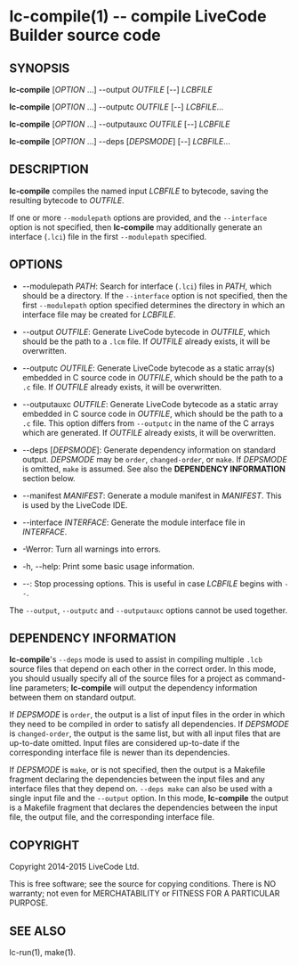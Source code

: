 lc-compile(1) -- compile LiveCode Builder source code
=====================================================

## SYNOPSIS

**lc-compile** [_OPTION_ ...] --output _OUTFILE_ [--] _LCBFILE_

**lc-compile** [_OPTION_ ...] --outputc _OUTFILE_ [--] _LCBFILE_...

**lc-compile** [_OPTION_ ...] --outputauxc _OUTFILE_ [--] _LCBFILE_

**lc-compile** [_OPTION_ ...] --deps [_DEPSMODE_] [--] _LCBFILE_...

## DESCRIPTION

**lc-compile** compiles the named input _LCBFILE_ to bytecode, saving the
resulting bytecode to _OUTFILE_.

If one or more `--modulepath` options are provided, and the `--interface` option
is not specified, then **lc-compile** may additionally generate an interface
(`.lci`) file in the first `--modulepath` specified.

## OPTIONS

* --modulepath _PATH_:
  Search for interface (`.lci`) files in _PATH_, which should be a directory.
  If the `--interface` option is not specified, then the first `--modulepath`
  option specified determines the directory in which an interface file may be
  created for _LCBFILE_.

* --output _OUTFILE_:
  Generate LiveCode bytecode in _OUTFILE_, which should be the path to a `.lcm`
  file.  If _OUTFILE_ already exists, it will be overwritten.

* --outputc _OUTFILE_:
  Generate LiveCode bytecode as a static array(s) embedded in C source code in
  _OUTFILE_, which should be the path to a `.c` file.  If _OUTFILE_ already
  exists, it will be overwritten.

* --outputauxc _OUTFILE_:
  Generate LiveCode bytecode as a static array embedded in C source code in
  _OUTFILE_, which should be the path to a `.c` file.  This option differs from
  `--outputc` in the name of the C arrays which are generated. If _OUTFILE_
  already exists, it will be overwritten.
  
* --deps [_DEPSMODE_]:
  Generate dependency information on standard output.  _DEPSMODE_ may
  be `order`, `changed-order`, or `make`.  If _DEPSMODE_ is omitted,
  `make` is assumed.  See also the **DEPENDENCY INFORMATION** section
  below.

* --manifest _MANIFEST_:
  Generate a module manifest in _MANIFEST_.  This is used by the LiveCode IDE.

* --interface _INTERFACE_:
  Generate the module interface file in _INTERFACE_.

* -Werror:
  Turn all warnings into errors.

* -h, --help:
  Print some basic usage information.

* --:
  Stop processing options.  This is useful in case _LCBFILE_ begins with `--`.

The `--output`, `--outputc` and `--outputauxc` options cannot be used together.

## DEPENDENCY INFORMATION

**lc-compile**'s `--deps` mode is used to assist in compiling multiple
`.lcb` source files that depend on each other in the correct order.
In this mode, you should usually specify all of the source files for a
project as command-line parameters; **lc-compile** will output the
dependency information between them on standard output.

If _DEPSMODE_ is `order`, the output is a list of input files in the
order in which they need to be compiled in order to satisfy all
dependencies.  If _DEPSMODE_ is `changed-order`, the output is the
same list, but with all input files that are up-to-date omitted.
Input files are considered up-to-date if the corresponding interface
file is newer than its dependencies.

If _DEPSMODE_ is `make`, or is not specified, then the output is a
Makefile fragment declaring the dependencies between the input files
and any interface files that they depend on.  `--deps make` can also
be used with a single input file and the `--output` option.  In this
mode, **lc-compile** the output is a Makefile fragment that declares
the dependencies between the input file, the output file, and the
corresponding interface file.

## COPYRIGHT

Copyright 2014-2015 LiveCode Ltd.

This is free software; see the source for copying conditions.  There is NO
warranty; not even for MERCHATABILITY or FITNESS FOR A PARTICULAR PURPOSE.

## SEE ALSO

lc-run(1), make(1).
